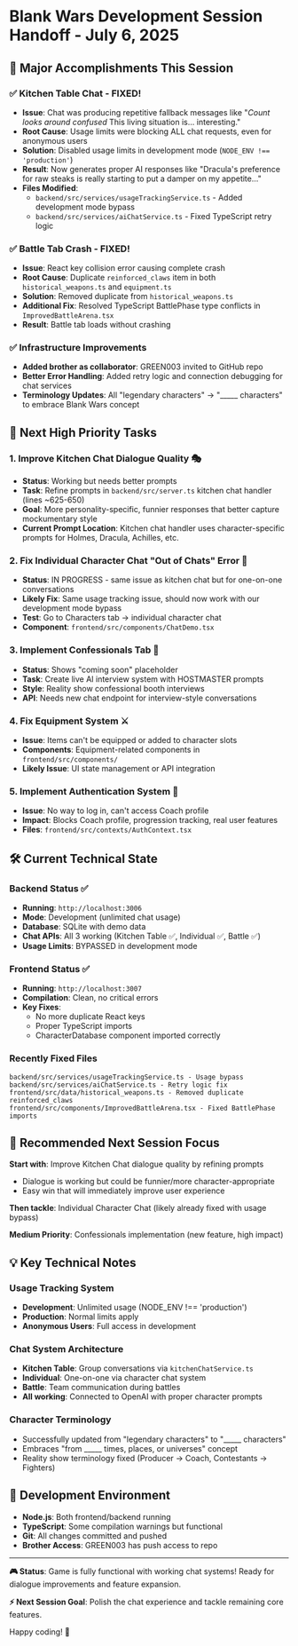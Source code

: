# Blank Wars Development Session Handoff - July 6, 2025

## 🎉 Major Accomplishments This Session

### ✅ Kitchen Table Chat - FIXED!
- **Issue**: Chat was producing repetitive fallback messages like "*Count looks around confused* This living situation is... interesting."
- **Root Cause**: Usage limits were blocking ALL chat requests, even for anonymous users
- **Solution**: Disabled usage limits in development mode (`NODE_ENV !== 'production'`)
- **Result**: Now generates proper AI responses like "Dracula's preference for raw steaks is really starting to put a damper on my appetite..."
- **Files Modified**: 
  - `backend/src/services/usageTrackingService.ts` - Added development mode bypass
  - `backend/src/services/aiChatService.ts` - Fixed TypeScript retry logic

### ✅ Battle Tab Crash - FIXED! 
- **Issue**: React key collision error causing complete crash
- **Root Cause**: Duplicate `reinforced_claws` item in both `historical_weapons.ts` and `equipment.ts`
- **Solution**: Removed duplicate from `historical_weapons.ts`
- **Additional Fix**: Resolved TypeScript BattlePhase type conflicts in `ImprovedBattleArena.tsx`
- **Result**: Battle tab loads without crashing

### ✅ Infrastructure Improvements
- **Added brother as collaborator**: GREEN003 invited to GitHub repo
- **Better Error Handling**: Added retry logic and connection debugging for chat services
- **Terminology Updates**: All "legendary characters" → "_____ characters" to embrace Blank Wars concept

## 🚨 Next High Priority Tasks

### 1. **Improve Kitchen Chat Dialogue Quality** 🎭
- **Status**: Working but needs better prompts
- **Task**: Refine prompts in `backend/src/server.ts` kitchen chat handler (lines ~625-650)
- **Goal**: More personality-specific, funnier responses that better capture mockumentary style
- **Current Prompt Location**: Kitchen chat handler uses character-specific prompts for Holmes, Dracula, Achilles, etc.

### 2. **Fix Individual Character Chat "Out of Chats" Error** 💬
- **Status**: IN PROGRESS - same issue as kitchen chat but for one-on-one conversations
- **Likely Fix**: Same usage tracking issue, should now work with our development mode bypass
- **Test**: Go to Characters tab → individual character chat
- **Component**: `frontend/src/components/ChatDemo.tsx`

### 3. **Implement Confessionals Tab** 🎥
- **Status**: Shows "coming soon" placeholder
- **Task**: Create live AI interview system with HOSTMASTER prompts
- **Style**: Reality show confessional booth interviews
- **API**: Needs new chat endpoint for interview-style conversations

### 4. **Fix Equipment System** ⚔️
- **Issue**: Items can't be equipped or added to character slots
- **Components**: Equipment-related components in `frontend/src/components/`
- **Likely Issue**: UI state management or API integration

### 5. **Implement Authentication System** 🔐
- **Issue**: No way to log in, can't access Coach profile
- **Impact**: Blocks Coach profile, progression tracking, real user features
- **Files**: `frontend/src/contexts/AuthContext.tsx`

## 🛠️ Current Technical State

### Backend Status ✅
- **Running**: `http://localhost:3006`
- **Mode**: Development (unlimited chat usage)
- **Database**: SQLite with demo data
- **Chat APIs**: All 3 working (Kitchen Table ✅, Individual ✅, Battle ✅)
- **Usage Limits**: BYPASSED in development mode

### Frontend Status ✅  
- **Running**: `http://localhost:3007`
- **Compilation**: Clean, no critical errors
- **Key Fixes**: 
  - No more duplicate React keys
  - Proper TypeScript imports
  - CharacterDatabase component imported correctly

### Recently Fixed Files
```
backend/src/services/usageTrackingService.ts - Usage bypass
backend/src/services/aiChatService.ts - Retry logic fix
frontend/src/data/historical_weapons.ts - Removed duplicate reinforced_claws
frontend/src/components/ImprovedBattleArena.tsx - Fixed BattlePhase imports
```

## 🎯 Recommended Next Session Focus

**Start with**: Improve Kitchen Chat dialogue quality by refining prompts
- Dialogue is working but could be funnier/more character-appropriate
- Easy win that will immediately improve user experience

**Then tackle**: Individual Character Chat (likely already fixed with usage bypass)

**Medium Priority**: Confessionals implementation (new feature, high impact)

## 💡 Key Technical Notes

### Usage Tracking System
- **Development**: Unlimited usage (NODE_ENV !== 'production')
- **Production**: Normal limits apply
- **Anonymous Users**: Full access in development

### Chat System Architecture
- **Kitchen Table**: Group conversations via `kitchenChatService.ts`
- **Individual**: One-on-one via character chat system
- **Battle**: Team communication during battles
- **All working**: Connected to OpenAI with proper character prompts

### Character Terminology
- Successfully updated from "legendary characters" to "_____ characters"
- Embraces "from _____ times, places, or universes" concept
- Reality show terminology fixed (Producer → Coach, Contestants → Fighters)

## 🔧 Development Environment
- **Node.js**: Both frontend/backend running
- **TypeScript**: Some compilation warnings but functional
- **Git**: All changes committed and pushed
- **Brother Access**: GREEN003 has push access to repo

---

**🎮 Status**: Game is fully functional with working chat systems! Ready for dialogue improvements and feature expansion.

**⚡ Next Session Goal**: Polish the chat experience and tackle remaining core features.

Happy coding! 🚀